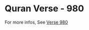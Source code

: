 # Quran Verse - 980 

For more infos, See [Verse 980](https://www.quranbookk.com/quran/search?q=980)